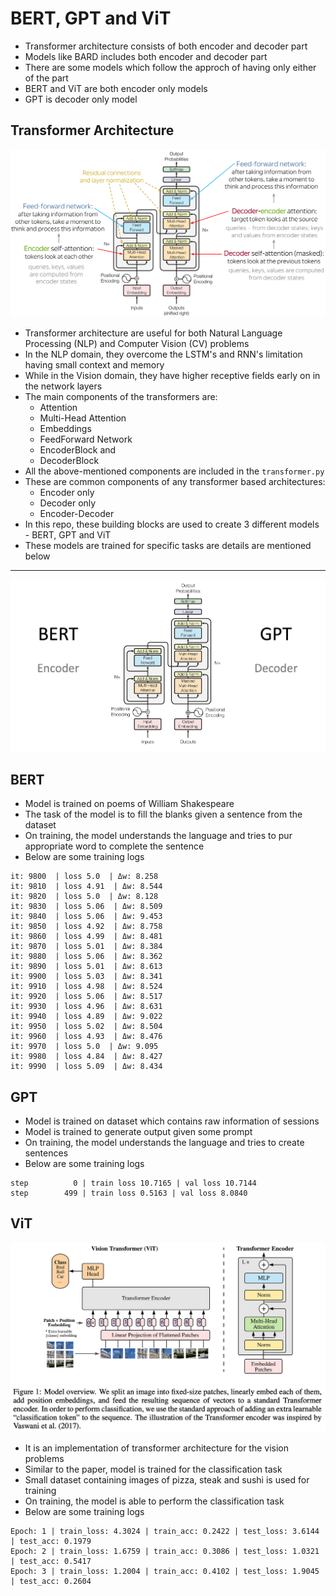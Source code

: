 # BERT, GPT and ViT

- Transformer architecture consists of both encoder and decoder part
- Models like BARD includes both encoder and decoder part
- There are some models which follow the approch of having only either of the part
- BERT and ViT are both encoder only models
- GPT is decoder only model

## Transformer Architecture

![eAKQu.png](data/eAKQu.png)

- Transformer architecture are useful for both Natural Language Processing (NLP) and Computer Vision (CV) problems
- In the NLP domain, they overcome the LSTM's and RNN's limitation having small context and memory
- While in the Vision domain, they have higher receptive fields early on in the network layers
- The main components of the transformers are:
  - Attention
  - Multi-Head Attention
  - Embeddings
  - FeedForward Network
  - EncoderBlock and
  - DecoderBlock
- All the above-mentioned components are included in the `transformer.py`
- These are common components of any transformer based architectures:
  - Encoder only
  - Decoder only
  - Encoder-Decoder
- In this repo, these building blocks are used to create 3 different models - BERT, GPT and ViT
- These models are trained for specific tasks are details are mentioned below

---

![transformers.png](./data/transformers.png)


## BERT
- Model is trained on poems of William Shakespeare
- The task of the model is to fill the blanks given a sentence from the dataset
- On training, the model understands the language and tries to pur appropriate word to complete the sentence
- Below are some training logs
```commandline
it: 9800  | loss 5.0  | Δw: 8.258
it: 9810  | loss 4.91  | Δw: 8.544
it: 9820  | loss 5.0  | Δw: 8.128
it: 9830  | loss 5.06  | Δw: 8.509
it: 9840  | loss 5.06  | Δw: 9.453
it: 9850  | loss 4.92  | Δw: 8.758
it: 9860  | loss 4.99  | Δw: 8.481
it: 9870  | loss 5.01  | Δw: 8.384
it: 9880  | loss 5.06  | Δw: 8.362
it: 9890  | loss 5.01  | Δw: 8.613
it: 9900  | loss 5.03  | Δw: 8.341
it: 9910  | loss 4.98  | Δw: 8.524
it: 9920  | loss 5.06  | Δw: 8.517
it: 9930  | loss 4.96  | Δw: 8.631
it: 9940  | loss 4.89  | Δw: 9.022
it: 9950  | loss 5.02  | Δw: 8.504
it: 9960  | loss 4.93  | Δw: 8.476
it: 9970  | loss 5.0  | Δw: 9.095
it: 9980  | loss 4.84  | Δw: 8.427
it: 9990  | loss 5.09  | Δw: 8.434
```

## GPT
- Model is trained on dataset which contains raw information of sessions
- Model is trained to generate output given some prompt
- On training, the model understands the language and tries to create sentences
- Below are some training logs
```commandline
step          0 | train loss 10.7165 | val loss 10.7144
step        499 | train loss 0.5163 | val loss 8.0840
```

## ViT
![vit.png](./data/vit.png)
- It is an implementation of transformer architecture for the vision problems
- Similar to the paper, model is trained for the classification task
- Small dataset containing images of pizza, steak and sushi is used for training
- On training, the model is able to perform the classification task
- Below are some training logs
```commandline
Epoch: 1 | train_loss: 4.3024 | train_acc: 0.2422 | test_loss: 3.6144 | test_acc: 0.1979
Epoch: 2 | train_loss: 1.6759 | train_acc: 0.3086 | test_loss: 1.0321 | test_acc: 0.5417
Epoch: 3 | train_loss: 1.2004 | train_acc: 0.4102 | test_loss: 1.9045 | test_acc: 0.2604
```

